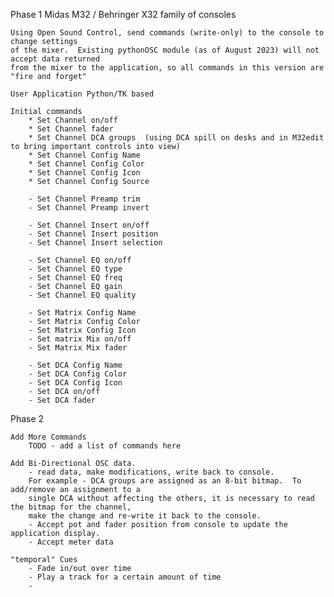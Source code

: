 Phase 1
    Midas M32 / Behringer X32 family of consoles

    Using Open Sound Control, send commands (write-only) to the console to change settings 
    of the mixer.  Existing pythonOSC module (as of August 2023) will not accept data returned 
    from the mixer to the application, so all commands in this version are "fire and forget"

    User Application Python/TK based

    Initial commands
        * Set Channel on/off
        * Set Channel fader
        * Set Channel DCA groups  (using DCA spill on desks and in M32edit to bring important controls into view)
        * Set Channel Config Name
        * Set Channel Config Color
        * Set Channel Config Icon
        * Set Channel Config Source

        - Set Channel Preamp trim
        - Set Channel Preamp invert
        
        - Set Channel Insert on/off
        - Set Channel Insert position
        - Set Channel Insert selection

        - Set Channel EQ on/off
        - Set Channel EQ type
        - Set Channel EQ freq
        - Set Channel EQ gain
        - Set Channel EQ quality

        - Set Matrix Config Name
        - Set Matrix Config Color
        - Set Matrix Config Icon
        - Set matrix Mix on/off
        - Set Matrix Mix fader

        - Set DCA Config Name
        - Set DCA Config Color
        - Set DCA Config Icon
        - Set DCA on/off
        - Set DCA fader

Phase 2

    Add More Commands
        TODO - add a list of commands here

    Add Bi-Directional OSC data.
        - read data, make modifications, write back to console. 
        For example - DCA groups are assigned as an 8-bit bitmap.  To add/remove an assignment to a 
        single DCA without affecting the others, it is necessary to read the bitmap for the channel, 
        make the change and re-write it back to the console.
        - Accept pot and fader position from console to update the application display.
        - Accept meter data
        
    "temporal" Cues
        - Fade in/out over time
        - Play a track for a certain amount of time
        - 